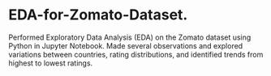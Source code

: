 # EDA-for-Zomato-Dataset.
Performed Exploratory Data Analysis (EDA) on the Zomato dataset using Python in Jupyter Notebook. Made several observations and explored variations between countries, rating distributions, and identified trends from highest to lowest ratings.
